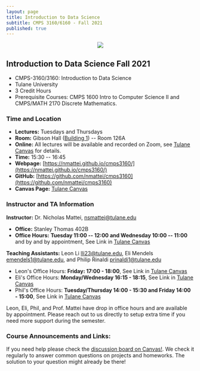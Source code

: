 ```yaml
---
layout: page
title: Introduction to Data Science
subtitle: CMPS 3160/6160 - Fall 2021
published: true
---
```

<p style="text-align:center;"><img src="{{ 'img/ds_cover.jpg' | relative_url }}" /></p>

## Introduction to Data Science Fall 2021
* CMPS-3160/3160: Introduction to Data Science
* Tulane University
* 3 Credit Hours
* Prerequisite Courses: CMPS 1600 Intro to Computer Science II and CMPS/MATH 2170 Discrete Mathematics.

### Time and Location
* **Lectures:** Tuesdays and Thursdays 
* **Room:** Gibson Hall ([Building 1](https://tulane.edu/maps-directions)) -- Room 126A
* **Online:** All lectures will be available and recorded on Zoom, see [Tulane Canvas](https://tulane.instructure.com/) for details.
* **Time:** 15:30 -- 16:45
* **Webpage:** [https://nmattei.github.io/cmps3160/](https://nmattei.github.io/cmps3160/)
* **GitHub:** [https://github.com/nmattei/cmps3160](https://github.com/nmattei/cmps3160)
* **Canvas Page:** [Tulane Canvas](https://tulane.instructure.com/)

### Instructor and TA Information
**Instructor:** Dr. Nicholas Mattei, <nsmattei@tulane.edu>
* **Office:** Stanley Thomas 402B
* **Office Hours:** **Tuesday 11:00 -- 12:00 and Wednesday 10:00 -- 11:00** and by and by appointment, See Link in [Tulane Canvas](https://tulane.instructure.com/)

**Teaching Assistants:** Leon Li <lli23@tulane.edu>, Eli Mendels <emendels1@tulane.edu>, and Philip Rinaldi <prinaldi1@tulane.edu>
* Leon's Office Hours: **Friday: 17:00 - 18:00**, See Link in [Tulane Canvas](https://tulane.instructure.com/)
* Eli's Office Hours: **Monday/Wednesday 16:15 - 18:15**, See Link in [Tulane Canvas](https://tulane.instructure.com/)
* Phil's Office Hours: **Tuesday/Thursday 14:00 - 15:30 and Friday 14:00 - 15:00**, See Link in [Tulane Canvas](https://tulane.instructure.com/)

Leon, Eli, Phil, and Prof. Mattei have drop in office hours and are available by appointment.  Please reach out to us directly to setup extra time if you need more support during the semester.

### Course Announcements and Links:

If you need help please check the [discussion board on Canvas!](https://tulane.instructure.com/). We check it regularly to answer common questions on projects and homeworks.  The solution to your question might already be there!
